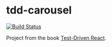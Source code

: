 # tdd-carousel
[![Build Status](https://travis-ci.com/hyetigran/tdd-carousel.svg?branch=master)](https://travis-ci.com/hyetigran/tdd-carousel)

Project from the book
[Test-Driven React](https://pragprog.com/book/tbreact/test-driven-react).
